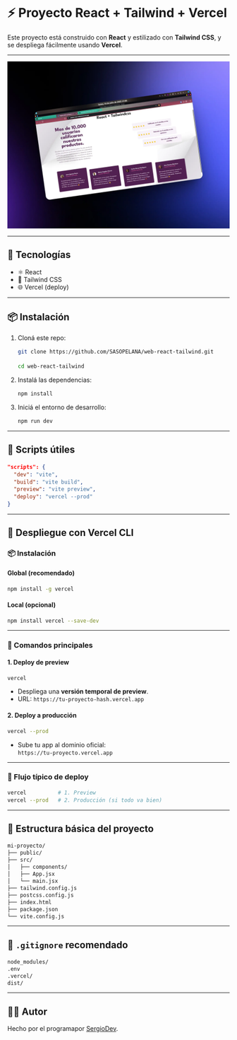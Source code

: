 # ⚡ Proyecto React + Tailwind + Vercel

Este proyecto está construido con **React** y estilizado con **Tailwind CSS**, y se despliega fácilmente usando **Vercel**.

---

<img src="./public/web-react.webp" alt="Deploy Vercel" />

---

## 🚀 Tecnologías

- ⚛️ React
- 🎨 Tailwind CSS
- 🌐 Vercel (deploy)

---

## 📦 Instalación

1. Cloná este repo:

   ```bash
   git clone https://github.com/SASOPELANA/web-react-tailwind.git

   cd web-react-tailwind
   ```

2. Instalá las dependencias:

   ```bash
   npm install
   ```

3. Iniciá el entorno de desarrollo:
   ```bash
   npm run dev
   ```

---

## 🌈 Scripts útiles

```json
"scripts": {
  "dev": "vite",
  "build": "vite build",
  "preview": "vite preview",
  "deploy": "vercel --prod"
}
```

---

## 🧾 Despliegue con Vercel CLI

### 📦 Instalación

#### Global (recomendado)

```bash
npm install -g vercel
```

#### Local (opcional)

```bash
npm install vercel --save-dev
```

---

### 🔧 Comandos principales

#### 1. Deploy de preview

```bash
vercel
```

- Despliega una **versión temporal de preview**.
- URL: `https://tu-proyecto-hash.vercel.app`

#### 2. Deploy a producción

```bash
vercel --prod
```

- Sube tu app al dominio oficial:  
  `https://tu-proyecto.vercel.app`

---

### 🔁 Flujo típico de deploy

```bash
vercel          # 1. Preview
vercel --prod   # 2. Producción (si todo va bien)
```

---

## 📂 Estructura básica del proyecto

```
mi-proyecto/
├── public/
├── src/
│   ├── components/
│   ├── App.jsx
│   └── main.jsx
├── tailwind.config.js
├── postcss.config.js
├── index.html
├── package.json
└── vite.config.js
```

---

## 🛑 `.gitignore` recomendado

```gitignore
node_modules/
.env
.vercel/
dist/
```

---

## 🧑‍💻 Autor

Hecho por el programapor [SergioDev](https://portafolio-web-tl1w.vercel.app).
